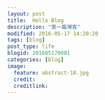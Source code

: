 ```yaml
---
layout: post
title:  Hello Blog
description: "第一篇博客"
modified: 2016-05-17 14:20:20
tags: [blog]
post_type: life
blogid: 201605170001
categories: [blog]
image:
  feature: abstract-10.jpg
  credit:
  creditlink:
---
```

